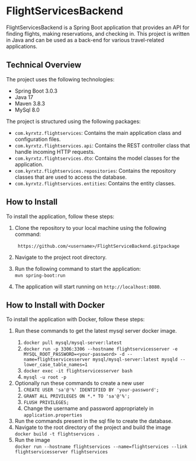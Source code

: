 <h1>FlightServicesBackend</h1>
<p>FlightServicesBackend is a Spring Boot application that provides an API for finding flights, making reservations, and checking in. This project is written in Java and can be used as a back-end for various travel-related applications.</p>
<h2>Technical Overview</h2>
<p>The project uses the following technologies:</p>
<ul><li>Spring Boot 3.0.3</li><li>Java 17</li><li>Maven 3.8.3</li><li>MySql 8.0</li></ul>
<p>The project is structured using the following packages:</p>
<ul><li><code>com.kyrxtz.flightservices</code>: Contains the main application class and configuration files.</li><li><code>com.kyrxtz.flightservices.api</code>: Contains the REST controller class that handle incoming HTTP requests.</li><li><code>com.kyrxtz.flightservices.dto</code>: Contains the model classes for the application.</li><li><code>com.kyrxtz.flightservices.repositories</code>: Contains the repository classes that are used to access the database.</li><li><code>com.kyrxtz.flightservices.entities</code>: Contains the entity classes.</li></ul>
<h2>How to Install</h2>
<p>To install the application, follow these steps:</p>
<ol><li>Clone the repository to your local machine using the following command:</li></ol>
&nbsp;&nbsp;&nbsp;&nbsp;&nbsp;&nbsp;&nbsp;&nbsp;<code class="!whitespace-pre hljs language-java">https://github.com/&lt;username&gt;/FlightServiceBackend.git<span class="hljs-keyword">package</span>
</code>
<ol start="2"><li><p>Navigate to the project root directory.</p></li>
<li>Run the following command to start the application:</li>
<code class="!whitespace-pre hljs language-java">mvn spring-boot:run</code>
&nbsp;&nbsp;&nbsp;&nbsp;
<li><p>The application will start running on <code>http://localhost:8080</code>.</p></li></ol>
<h2>How to Install with Docker</h2>
<p>To install the application with Docker, follow these steps:</p>
<ol>
<li><p>Run these commands to get the latest mysql server docker image.</p>
<ol><li><code>docker pull mysql/mysql-server:latest </code></li>
<li><code>docker run -p 3306:3306 --hostname flightservicesserver -e MYSQL_ROOT_PASSWORD=&lt;your-password&gt; -d --name=flightservicesserver mysql/mysql-server:latest mysqld --lower_case_table_names=1 </code></li>
<li><code>docker exec -it flightservicesserver bash</code></li>
 <li><code>mysql -u root -p</code></li> </ol>
 </li>
 <li>Optionally run these commands to create a new user<ol>
  <li><code>CREATE USER 'sa'@'%' IDENTIFIED BY 'your-password';</code></li>
<li><code>GRANT ALL PRIVILEGES ON *.* TO 'sa'@'%';</code></li>
<li><code>FLUSH PRIVILEGES;</code></li>
  <li>Change the username and password appropriately in <code>application.properties</code></li>
 </li> </ol>
<li>Run the commands present in the sql file to create the database.</li>
<li>Navigate to the root directory of the project and build the image <br>
 <code>docker build -t flightservices .</code></li>
 <li>Run the image <br>
 <code>docker run --hostname flightservices --name=flightservices --link flightservicesserver flightservices </code></li>
 </ol>
